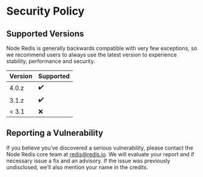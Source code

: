 # Security Policy

## Supported Versions

Node Redis is generally backwards compatible with very few exceptions, so we recommend users to always use the latest version to experience stability, performance and security.

| Version | Supported          |
|---------|--------------------|
| 4.0.z   | :heavy_check_mark: |
| 3.1.z   | :heavy_check_mark: |
| < 3.1   | :x:                |

## Reporting a Vulnerability

If you believe you’ve discovered a serious vulnerability, please contact the Node Redis core team at redis@redis.io. We will evaluate your report and if necessary issue a fix and an advisory. If the issue was previously undisclosed,
we’ll also mention your name in the credits.

